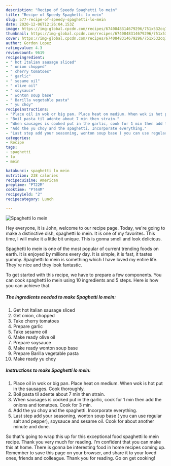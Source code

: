 ```yaml
---
description: "Recipe of Speedy Spaghetti lo mein"
title: "Recipe of Speedy Spaghetti lo mein"
slug: 577-recipe-of-speedy-spaghetti-lo-mein
date: 2020-12-06T12:26:04.153Z
image: https://img-global.cpcdn.com/recipes/6740848314679296/751x532cq70/spaghetti-lo-mein-recipe-main-photo.jpg
thumbnail: https://img-global.cpcdn.com/recipes/6740848314679296/751x532cq70/spaghetti-lo-mein-recipe-main-photo.jpg
cover: https://img-global.cpcdn.com/recipes/6740848314679296/751x532cq70/spaghetti-lo-mein-recipe-main-photo.jpg
author: Gordon Lopez
ratingvalue: 4.3
reviewcount: 9619
recipeingredient:
- " hot Italian sausage sliced"
- " onion chopped"
- " cherry tomatoes"
- " garlic"
- " sesame oil"
- " olive oil"
- " soysauce"
- " wonton soup base"
- " Barilla vegetable pasta"
- " yu choy"
recipeinstructions:
- "Place oil in wok or big pan. Place heat on medium. When wok is hot put in the sausages. Cook thoroughly."
- "Boil pasta til adente about 7 min then strain."
- "When sausages is cooked put in the garlic, cook for 1 min then add the onions and tomatoes. Cook for 3 min."
- "Add the yu choy and the spaghetti. Incorporate everything."
- "Last step add your seasoning, wonton soup base ( you can use regular salt and pepper), soysauce and sesame oil. Cook for about another minute and done."
categories:
- Recipe
tags:
- spaghetti
- lo
- mein

katakunci: spaghetti lo mein 
nutrition: 238 calories
recipecuisine: American
preptime: "PT22M"
cooktime: "PT44M"
recipeyield: "2"
recipecategory: Lunch

---
```



![Spaghetti lo mein](https://img-global.cpcdn.com/recipes/6740848314679296/751x532cq70/spaghetti-lo-mein-recipe-main-photo.jpg)

Hey everyone, it is John, welcome to our recipe page. Today, we're going to make a distinctive dish, spaghetti lo mein. It is one of my favorites. This time, I will make it a little bit unique. This is gonna smell and look delicious.



Spaghetti lo mein is one of the most popular of current trending foods on earth. It is enjoyed by millions every day. It is simple, it is fast, it tastes yummy. Spaghetti lo mein is something which I have loved my entire life. They're nice and they look fantastic.


To get started with this recipe, we have to prepare a few components. You can cook spaghetti lo mein using 10 ingredients and 5 steps. Here is how you can achieve that.

<!--inarticleads1-->

##### The ingredients needed to make Spaghetti lo mein:

1. Get  hot Italian sausage sliced
1. Get  onion, chopped
1. Take  cherry tomatoes
1. Prepare  garlic
1. Take  sesame oil
1. Make ready  olive oil
1. Prepare  soysauce
1. Make ready  wonton soup base
1. Prepare  Barilla vegetable pasta
1. Make ready  yu choy




<!--inarticleads2-->

##### Instructions to make Spaghetti lo mein:

1. Place oil in wok or big pan. Place heat on medium. When wok is hot put in the sausages. Cook thoroughly.
1. Boil pasta til adente about 7 min then strain.
1. When sausages is cooked put in the garlic, cook for 1 min then add the onions and tomatoes. Cook for 3 min.
1. Add the yu choy and the spaghetti. Incorporate everything.
1. Last step add your seasoning, wonton soup base ( you can use regular salt and pepper), soysauce and sesame oil. Cook for about another minute and done.




So that's going to wrap this up for this exceptional food spaghetti lo mein recipe. Thank you very much for reading. I'm confident that you can make this at home. There is gonna be interesting food in home recipes coming up. Remember to save this page on your browser, and share it to your loved ones, friends and colleague. Thank you for reading. Go on get cooking!
